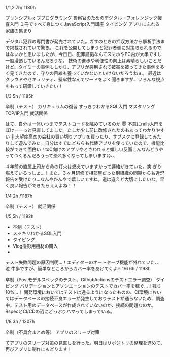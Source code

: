 1/1,2  7h/ 1180h

プリンシプルオブプログラミング
警察官のためのデジタル・フォレンジック捜査入門
１冊ですべて身につくJavaScript入門講座
タイピング
アプリにふれる
家族の集まり

デジタル犯罪の専門書が発売されていた。ガサのときの押収方法から解析手法まで掲載されていて驚き。
これを公開してしまうと犯罪者側に対策取られるのではないかと思いましたが、今日日、犯罪証拠なんてスマホやPC内が大半ですし一般浸透しているんだろうな。 
技術の進歩や利便性の向上は素晴らしいことだけど、タイミーの事例もしかり、アプリが悪用されて被害を被ってきた事例を多く見てきたので、守りの目線も養っていかないといけないだろうねぇ。
最近はクラウドやセキュリティ、堅牢性なんてワードをよく聞きますが、いろんな視点をもって研鑽していきたい！

1/3  5h / 1185h

卒制（テスト）
カリキュラムの復習
すっきりわかるSQL入門
マスタリングTCP/IP入門
就活関係

はて、自分は一体いつまでテストコードを眺めているのか :innocent: 
不意にrails入門をぼけーーっと見直してました。たしか少し前に改修されたのもあってわかりやすい :low_brightness: 
志望度高めの会社の買い切りアプリを買ったり、サブスクに登録してみたりして遊んでみた。自分はすでにどちらも代替アプリを使っていたので、機能比較ができて面白い！toC向けのアプリやとさわれると嬉しい反面こんなんどうやってつくるんだろうって恐れ多くなってしまいますね、、

４年前の直属上司から命の灯火は燃えていますかって連絡がきていた。笑 ぎり燃えているっしょ...！また、３ヶ月研修で相部屋だった別組織の同期からも近況報告を受けたり...なんやかんやで嬉しいですね。道は違えど大切にしたいな。早く良い報告ができたらええよね！！ 

1/4 2h /1187h

卒制（テスト）
就活関係

1/5  5h / 1192h
* 卒制（テスト）
* スッキリわかるSQL入門
* タイピング
* Vlog撮影用機材の購入
*


テスト失敗問題の原因判明...！エディターのオートセーブ機能が外れていた、、泣 牛歩ですが、簡単なところからカバー率をあげてくよ🔥
1/6  6h / 1198h

卒制（Postモデルスペックのテスト、GithubActionsのテストエラー調査）
タイピング
バリデーションとアソシエーションのテストでカバー率を稼ぐ...！残り10%...！
開発環境においてはテストは通るようになったものの、CI環境においてはデータベースの接続不良エラーが発生しておりテストが通らないため、調査中。テスト用のデータベースが作成されていないのか、接続の問題なのか。RspecとCI/CDの沼にどっぷりハマってしまっている。

1/8  3h / 1207h

卒制（不具合まとめ等）
アプリのスリープ対策

てアプリのスリープ対策の見直しを行った。明日はリポジトリの整理を進めて、再びアプリに制作にもどります！
